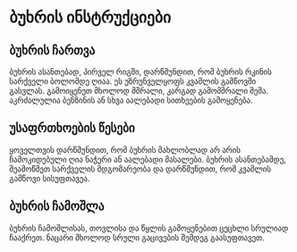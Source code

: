 # ბუხრის ინსტრუქციები

## ბუხრის ჩართვა

ბუხრის ასანთებად, პირველ რიგში, დარწმუნდით, რომ ბუხრის რკინის სარქველი ბოლომდე ღიაა. ეს უზრუნველყოფს კვამლის გამწოვში გასვლას. გამოიყენეთ მხოლოდ მშრალი, კარგად გამომშრალი შეშა. აკრძალულია ბენზინის ან სხვა აალებადი სითხეების გამოყენება.

## უსაფრთხოების წესები

ყოველთვის დარწმუნდით, რომ ბუხრის მახლობლად არ არის ჩამოკიდებული ღია ნაჭერი ან აალებადი მასალები. ბუხრის ასანთებამდე, შეამოწმეთ სარქველის მდგომარეობა და დარწმუნდით, რომ კვამლის გამწოვი სისუფთავეა.

## ბუხრის ჩამოშლა

ბუხრის ჩამოშლისას, თოვლისა და წყლის გამოყენებით ცეცხლი სრულიად ჩააქრეთ. ნაცარი მხოლოდ სრული გაცივების შემდეგ გაასუფთავეთ.